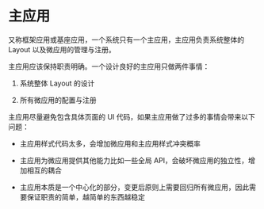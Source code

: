 # 主应用

又称框架应用或基座应用，一个系统只有一个主应用，主应用负责系统整体的 Layout 以及微应用的管理与注册。

主应用应该保持职责明确。一个设计良好的主应用只做两件事情：

1. 系统整体 Layout 的设计

2. 所有微应用的配置与注册


主应用尽量避免包含具体页面的 UI 代码，如果主应用做了过多的事情会带来以下问题：

+ 主应用样式代码太多，会增加微应用和主应用样式冲突概率

+ 主应用为微应用提供其他能力比如一些全局 API，会破坏微应用的独立性，增加相互的耦合

+ 主应用本质是一个中心化的部分，变更后原则上需要回归所有微应用，因此需要保证职责的简单，越简单的东西越稳定
